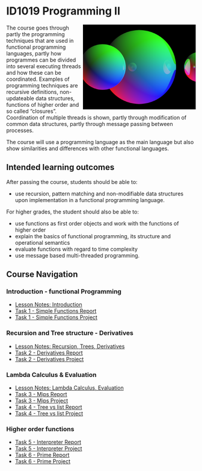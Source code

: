 # ID1019 Programming II
<img src="Images/Ray%20Tracing%20Course%20Image.png" width="300px" align="right">

The course goes through partly the programming techniques that are used in functional programming languages, partly how programmes can be divided into several executing threads and how these can be coordinated. Examples of programming techniques are recursive definitions, non-updateable data structures, functions of higher order and so called “closures”. Coordination of multiple threads is shown, partly through modification of common data structures, partly through message passing between processes.

The course will use a programming language as the main language but also show similarities and differences with other functional languages.

## Intended learning outcomes
After passing the course, students should be able to:

- use recursion, pattern matching and non-modifiable data structures upon implementation in a functional programming language.

For higher grades, the student should also be able to:

- use functions as first order objects and work with the functions of higher order
- explain the basics of functional programming, its structure and operational semantics
- evaluate functions with regard to time complexity
- use message based multi-threaded programming.

## Course Navigation
### Introduction - functional Programming
- [Lesson Notes: Introduction](https://github.com/CasperKristiansson/Programming-II-ID1019/blob/master/Lesson%20Notes/Introduction.md)
- [Task 1 - Simple Functions Report](https://github.com/CasperKristiansson/Programming-II-ID1019/blob/master/Task%201%20-%20Simple%20Functions/README.md)
- [Task 1 - Simple Functions Project](https://github.com/CasperKristiansson/Programming-II-ID1019/tree/master/Task%201%20-%20Simple%20Functions/task_1)

### Recursion and Tree structure - Derivatives
- [Lesson Notes: Recursion, Trees, Derivatives](https://github.com/CasperKristiansson/Programming-II-ID1019/blob/master/Lesson%20Notes/Recursion%20and%20Treestructure.md)
- [Task 2 - Derivatives Report](https://github.com/CasperKristiansson/Programming-II-ID1019/blob/master/Task%202%20-%20Derivatives/README.md)
- [Task 2 - Derivatives Project](https://github.com/CasperKristiansson/Programming-II-ID1019/tree/master/Task%202%20-%20Derivatives/task2)

### Lambda Calculus & Evaluation
- [Lesson Notes: Lambda Calculus, Evaluation](https://github.com/CasperKristiansson/Programming-II-ID1019/blob/master/Lesson%20Notes/Lambda%20Calculation.md)
- [Task 3 - Mips Report](https://github.com/CasperKristiansson/Programming-II-ID1019/blob/master/Task%203%20-%20MIPS%20Emulator/README.md)
- [Task 3 - Mips Project](https://github.com/CasperKristiansson/Programming-II-ID1019/tree/master/Task%203%20-%20MIPS%20Emulator/task3)
- [Task 4 - Tree vs list Report](https://github.com/CasperKristiansson/Programming-II-ID1019/blob/master/Task%204%20-%20%20Tree%20vs%20list/README.md)
- [Task 4 - Tree vs list Project](https://github.com/CasperKristiansson/Programming-II-ID1019/tree/master/Task%204%20-%20%20Tree%20vs%20list/task4)

### Higher order functions
- [Task 5 - Interpreter Report](https://github.com/CasperKristiansson/Programming-II-ID1019/blob/master/Task%205%20-%20Interpreter/Report%20Task%205%20-%20Interpreter.pdf)
- [Task 5 - Interpreter Project](https://github.com/CasperKristiansson/Programming-II-ID1019/tree/master/Task%205%20-%20Interpreter/task5)
- [Task 6 - Prime Report](https://github.com/CasperKristiansson/Programming-II-ID1019/blob/master/Task%206%20-%20Prime/Report%20Task%206%20-%20Primes.pdf)
- [Task 6 - Prime Project](https://github.com/CasperKristiansson/Programming-II-ID1019/tree/master/Task%206%20-%20Prime/task6)